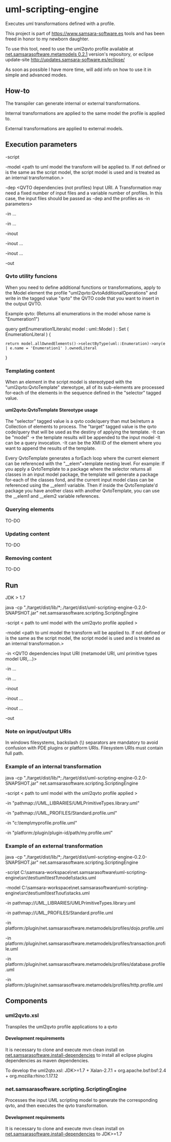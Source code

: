 # uml-scripting-engine
Executes uml transformations defined with a profile.


This project is part of https://www.samsara-software.es tools and has been freed in honor to my newborn daughter.

To use this tool, need to use the uml2qvto profile available at [net.samsarasoftware.metamodels 0.2.1](https://github.com/perelengo/net.samsarasoftware.metamodels/tree/net.samsarasoftware.metamodels-0.2.1) version's repository, or eclipse update-site http://updates.samsara-software.es/eclipse/

As soon as possible I have more time, will add info on how to use it in simple and advanced modes.


## How-to
The transpiler can generate internal or external transformations.

Internal transformations are applied to the same model the profile is applied to.

External transformations are applied to external models.

## Execution parameters

-script 	<path to uml model with the uml2qvto profile applied> 

-model 		<path to uml model the transform will be applied to. If not defined or is the same as the script model, the script model is used and is treated as an internal transformation.> 

-dep 		<QVTO dependencies (not profiles) Input URI. A Transformation may need a fixed number of input files and a variable number of profiles. In this case, the input files should be passed as -dep and the profiles as -in parameters>

-in ... <additional profiles Input URI>

-in ...

-inout 	<additional URIs of files that are input and output at the same time>

-inout ...

-inout ...

-out 		<additional URIs of files that are output files>

### Qvto utility funcions

When you need to define additional functions or transformations, apply to the Model element the profile "uml2qvto:QvtoAdditionalOperations" and write in the tagged value "qvto" the QVTO code that you want to insert in the output QVTO.

Example qvto: (Returns all enumerations in the model whose name is "Enumeration1")

  query getEnumeration1Literals( model : uml::Model ) : Set ( EnumerationLiteral ) {

    return model.allOwnedElements()->selectByType(uml::Enumeration)->any(e | e.name = 'Enumeration1' ).ownedLiteral

  }


### Templating content

When an element in the script model is stereotyped with the "uml2qvto:QvtoTemplate" stereotype, all of its sub-elements are processed for-each of the elements in the sequence defined in the "selector" tagged value.

#### uml2qvto:QvtoTemplate Stereotype usage
The "selector" tagged value is a qvto code/query than mut be/return a Collection of elements to process.
The "target" tagged value is the qvto code/query that will be used as the destiny of applying the template. 
-It can be "model" -> the template results will be appended to the input model
-It can be a query invocation.
-It can be the XMI:ID of the element where you want to append the results of the template.

Every QvtoTemplate generates a forEach loop where the current element can be referenced with the "__elem"+template nesting level. For example:
If you apply a QvtoTemplate to a package where the selector returns all classes in an input model package, the template will generate a package for-each of the classes fond, and the current input model class can be referenced using the __elem1 variable.
Then if inside the QvtoTemplate'd package you have another class with another QvtoTemplate, you can use the __elem1 and __elem2 variable references.


### Querying elements
TO-DO


### Updating content
TO-DO

### Removing content
TO-DO

## Run
JDK > 1.7

java -cp "./target/dist/lib/*;./target/dist/uml-scripting-engine-0.2.0-SNAPSHOT.jar"  net.samsarasoftware.scripting.ScriptingEngine

  -script < path to uml model with the uml2qvto profile applied >
  
  -model <path to uml model the transform will be applied to. If not defined or is the same as the script model, the script model is used and is treated as an internal transformation.>
  
  -in <QVTO dependencies Input URI (metamodel URI, uml primitive types model URI,...)>
  
  -in ...
  
  -in ...
  
  -inout <additional URIs of files that are input and output at the same time>
  
  -inout ...
  
  -inout ...
  
  -out <additional URIs of files that are output files>
  
  
  
### Note on input/output URIs
In windows filesystems, backslash (\\) separators are mandatory to avoid confusion with PDE plugins or platform URIs.
Filesystem URIs must contain full path.

### Example of an internal transformation
java -cp "./target/dist/lib/*;./target/dist/uml-scripting-engine-0.2.0-SNAPSHOT.jar"  net.samsarasoftware.scripting.ScriptingEngine

  -script < path to uml model with the uml2qvto profile applied >
  
   -in "pathmap://UML_LIBRARIES/UMLPrimitiveTypes.library.uml"
   
   -in "pathmap://UML_PROFILES/Standard.profile.uml"
   
   -in "c:\temp\myprofile.profile.uml"
   
   -in "platform:/plugin/plugin-id/path/my.profile.uml"
   
  

### Example of an external transformation
java -cp "./target/dist/lib/*;./target/dist/uml-scripting-engine-0.2.0-SNAPSHOT.jar"  net.samsarasoftware.scripting.ScriptingEngine

 -script C:\samsara-workspace\net.samsarasoftware\uml-scripting-engine\src\test\uml\test1\model\stacks.uml 
 
 -model C:\samsara-workspace\net.samsarasoftware\uml-scripting-engine\src\test\uml\test1\out\stacks.uml
 
 -in pathmap://UML_LIBRARIES/UMLPrimitiveTypes.library.uml
 
 -in pathmap://UML_PROFILES/Standard.profile.uml
 
 -in platform:/plugin/net.samsarasoftware.metamodels/profiles/dojo.profile.uml
 
 -in platform:/plugin/net.samsarasoftware.metamodels/profiles/transaction.profile.uml
 
 -in platform:/plugin/net.samsarasoftware.metamodels/profiles/database.profile.uml
 
 -in platform:/plugin/net.samsarasoftware.metamodels/profiles/http.profile.uml
 
 



## Components
### uml2qvto.xsl
Transpiles the uml2qvto profile applications to a qvto 

#### Development requirements
It is necessary to clone and execute mvn clean install on [net.samsarasoftware.install-dependencies](https://github.com/perelengo/net.samsarasoftware.install-dependencies) to install all eclipse plugins dependencies as maven dependencies.

To develop the uml2qto.xsl: JDK>=1.7 + Xalan-2.7.1 + org.apache.bsf:bsf:2.4 + org.mozilla:rhino:1.17.12



### net.samsarasoftware.scripting.ScriptingEngine
Processes the input UML scripting model to generate the corresponding qvto, and then executes the qvto transformation.


#### Development requirements
It is necessary to clone and execute mvn clean install on [net.samsarasoftware.install-dependencies](https://github.com/perelengo/net.samsarasoftware.install-dependencies) to JDK>=1.7
